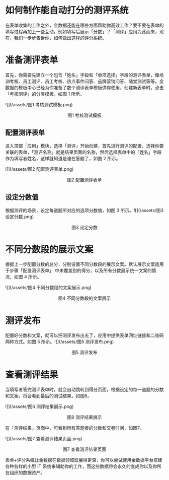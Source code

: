 # 如何制作能自动打分的测评系统

在表单收集的工作之外，金数据还能在哪些方面帮助你高效工作？要不要在表单的填写过程再加上一些互动，例如填写后展示「分数」？「测评」应用为此而来，现在，我们一步步告诉你，如何做出这样的评分系统。

# 准备测评表单

首先，你需要先建立一个包含「姓名」字段和「单项选择」字段的测评表单，像培训考核、员工测评、员工考核、热点事件问答、品牌营销问答、随堂测试等等。金数据的模板中心已经为你准备了数个测评表单模板供你使用，创建新表单时，点击「考核测评」的分类模板，如图 1 所示。

![](/assets/图1 考核测试模板.png)

<center>图1 考核测试模板</center>

## 配置测评表单

进入顶部「应用」模块，选择「测评」开始创建，首先进行测评的配置，选择你要关联的表单，「测评名称」就是结果页面的名称，然后选择表单中的「姓名」字段作为填写者姓名，这样就知道是谁在答题了，如图 2 所示。

![](/assets/图2 配置测评表单.png)

<center>图2 配置测评表单</center>

## 设定分数值

根据测评的场景，设定每道题所对应的选项分数值，如图 3 所示。![](/assets/图3 设定分数.png)

<center>图3 设定分数</center>

# 不同分数段的展示文案

根据上一步配置分数的总分，分别设置不同分数段的展示文案。默认展示文案适用于步骤「配置测评表单」 中未覆盖到的得分，以及所有分数展示统一文案的情况，如图 4 所示。

![](/assets/图4 不同分数段的文案展示.png)

<center>图4 不同分数段的文案展示</center>

# 测评发布

配置好分数和文案，就可以把测评发布出去了，应用中提供表单网址链接和二维码两种方式。如图 5 所示。![](/assets/图5 测评发布.png)

<center>图5 测评发布</center>

# 查看测评结果

当填写者答完测评表单时，就会自动跳转到得分页面，根据设定的每一道题的分数和文案，将会看到最后的测试结果，如图6。

![](/assets/图6 测评结果展示.png)

<center>图6 测评结果展示</center>

在「测评结果」页面中，可看到所有答题者的分数和交卷时间，如图7。

![](/assets/图7 查看测评结果页面.png)

<center>图7 查看测评结果页面</center>

表单+评分系统让金数据在数据领域延展得更深，你可以尝试使用金数据平台搭建各种各样的小型 IT 系统来辅助你的工作，而这些数据将会永久的变成你以及你所在组织的数据资产。
